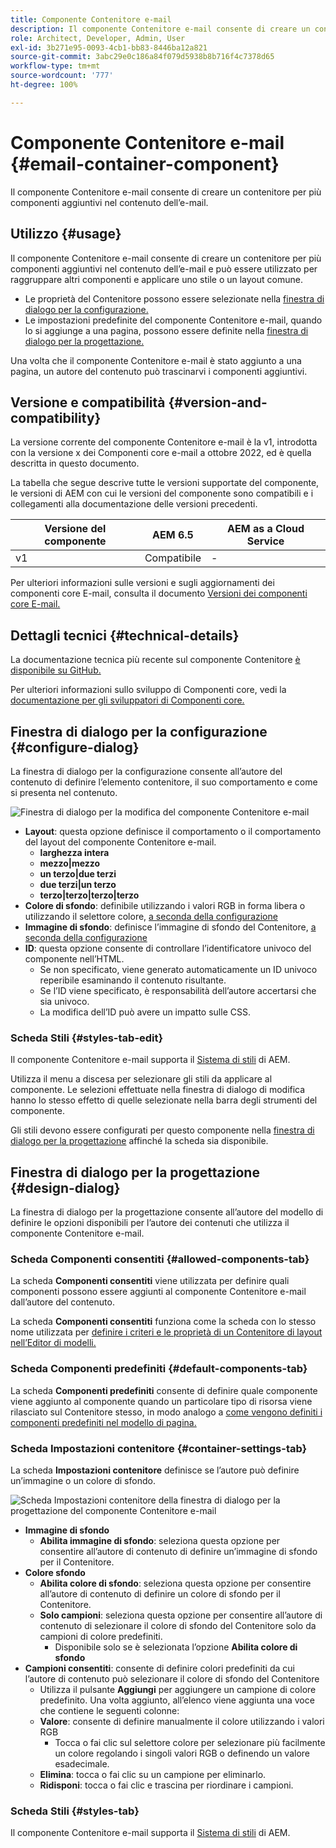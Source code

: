 ```yaml
---
title: Componente Contenitore e-mail
description: Il componente Contenitore e-mail consente di creare un contenitore per più componenti aggiuntivi nel contenuto dell’e-mail.
role: Architect, Developer, Admin, User
exl-id: 3b271e95-0093-4cb1-bb83-8446ba12a821
source-git-commit: 3abc29e0c186a84f079d5938b8b716f4c7378d65
workflow-type: tm+mt
source-wordcount: '777'
ht-degree: 100%

---
```



# Componente Contenitore e-mail {#email-container-component}

Il componente Contenitore e-mail consente di creare un contenitore per più componenti aggiuntivi nel contenuto dell’e-mail.

## Utilizzo {#usage}

Il componente Contenitore e-mail consente di creare un contenitore per più componenti aggiuntivi nel contenuto dell’e-mail e può essere utilizzato per raggruppare altri componenti e applicare uno stile o un layout comune.

* Le proprietà del Contenitore possono essere selezionate nella [finestra di dialogo per la configurazione.](#configure-dialog)
* Le impostazioni predefinite del componente Contenitore e-mail, quando lo si aggiunge a una pagina, possono essere definite nella [finestra di dialogo per la progettazione.](#design-dialog)

Una volta che il componente Contenitore e-mail è stato aggiunto a una pagina, un autore del contenuto può trascinarvi i componenti aggiuntivi.

## Versione e compatibilità {#version-and-compatibility}

La versione corrente del componente Contenitore e-mail è la v1, introdotta con la versione x dei Componenti core e-mail a ottobre 2022, ed è quella descritta in questo documento.

La tabella che segue descrive tutte le versioni supportate del componente, le versioni di AEM con cui le versioni del componente sono compatibili e i collegamenti alla documentazione delle versioni precedenti.

| Versione del componente | AEM 6.5 | AEM as a Cloud Service |
|---|---|---|
| v1 | Compatibile | - |

Per ulteriori informazioni sulle versioni e sugli aggiornamenti dei componenti core E-mail, consulta il documento [Versioni dei componenti core E-mail.](/help/email/versions.md)

## Dettagli tecnici {#technical-details}

La documentazione tecnica più recente sul componente Contenitore [è disponibile su GitHub.](https://adobe.com/go/aem_cmp_tech_email_container_v1)

Per ulteriori informazioni sullo sviluppo di Componenti core, vedi la [documentazione per gli sviluppatori di Componenti core.](/help/developing/overview.md)

## Finestra di dialogo per la configurazione {#configure-dialog}

La finestra di dialogo per la configurazione consente all’autore del contenuto di definire l’elemento contenitore, il suo comportamento e come si presenta nel contenuto.

![Finestra di dialogo per la modifica del componente Contenitore e-mail](/help/email/assets/email-container-configure.png)

* **Layout**: questa opzione definisce il comportamento o il comportamento del layout del componente Contenitore e-mail.
   * **larghezza intera**
   * **mezzo|mezzo**
   * **un terzo|due terzi**
   * **due terzi|un terzo**
   * **terzo|terzo|terzo|terzo**
* **Colore di sfondo**: definibile utilizzando i valori RGB in forma libera o utilizzando il selettore colore, [a seconda della configurazione](#container-settings-tab)
* **Immagine di sfondo**: definisce l’immagine di sfondo del Contenitore, [a seconda della configurazione](#container-settings-tab)
* **ID**: questa opzione consente di controllare l’identificatore univoco del componente nell’HTML.
   * Se non specificato, viene generato automaticamente un ID univoco reperibile esaminando il contenuto risultante.
   * Se l’ID viene specificato, è responsabilità dell’autore accertarsi che sia univoco.
   * La modifica dell’ID può avere un impatto sulle CSS.

### Scheda Stili {#styles-tab-edit}

Il componente Contenitore e-mail supporta il [Sistema di stili](/help/get-started/authoring.md#component-styling) di AEM.

Utilizza il menu a discesa per selezionare gli stili da applicare al componente. Le selezioni effettuate nella finestra di dialogo di modifica hanno lo stesso effetto di quelle selezionate nella barra degli strumenti del componente.

Gli stili devono essere configurati per questo componente nella [finestra di dialogo per la progettazione](#design-dialog) affinché la scheda sia disponibile.

## Finestra di dialogo per la progettazione {#design-dialog}

La finestra di dialogo per la progettazione consente all’autore del modello di definire le opzioni disponibili per l’autore dei contenuti che utilizza il componente Contenitore e-mail.

### Scheda Componenti consentiti {#allowed-components-tab}

La scheda **Componenti consentiti** viene utilizzata per definire quali componenti possono essere aggiunti al componente Contenitore e-mail dall’autore del contenuto.

La scheda **Componenti consentiti** funziona come la scheda con lo stesso nome utilizzata per [definire i criteri e le proprietà di un Contenitore di layout nell’Editor di modelli.](https://experienceleague.adobe.com/docs/experience-manager-cloud-service/sites/authoring/features/templates.html?lang=it)

### Scheda Componenti predefiniti {#default-components-tab}

La scheda **Componenti predefiniti** consente di definire quale componente viene aggiunto al componente quando un particolare tipo di risorsa viene rilasciato sul Contenitore stesso, in modo analogo a [come vengono definiti i componenti predefiniti nel modello di pagina.](https://experienceleague.adobe.com/docs/experience-manager-cloud-service/sites/authoring/features/templates.html?lang=it)

### Scheda Impostazioni contenitore {#container-settings-tab}

La scheda **Impostazioni contenitore** definisce se l’autore può definire un’immagine o un colore di sfondo.

![Scheda Impostazioni contenitore della finestra di dialogo per la progettazione del componente Contenitore e-mail](/help/email/assets/email-container-design-container-settings.png)

* **Immagine di sfondo**
   * **Abilita immagine di sfondo**: seleziona questa opzione per consentire all’autore di contenuto di definire un’immagine di sfondo per il Contenitore.
* **Colore sfondo**
   * **Abilita colore di sfondo**: seleziona questa opzione per consentire all’autore di contenuto di definire un colore di sfondo per il Contenitore.
   * **Solo campioni**: seleziona questa opzione per consentire all’autore di contenuto di selezionare il colore di sfondo del Contenitore solo da campioni di colore predefiniti.
      * Disponibile solo se è selezionata l’opzione **Abilita colore di sfondo**
* **Campioni consentiti**: consente di definire colori predefiniti da cui l’autore di contenuto può selezionare il colore di sfondo del Contenitore
   * Utilizza il pulsante **Aggiungi** per aggiungere un campione di colore predefinito. Una volta aggiunto, all’elenco viene aggiunta una voce che contiene le seguenti colonne:
   * **Valore**: consente di definire manualmente il colore utilizzando i valori RGB
      * Tocca o fai clic sul selettore colore per selezionare più facilmente un colore regolando i singoli valori RGB o definendo un valore esadecimale.
   * **Elimina**: tocca o fai clic su un campione per eliminarlo.
   * **Ridisponi**: tocca o fai clic e trascina per riordinare i campioni.

### Scheda Stili {#styles-tab}

Il componente Contenitore e-mail supporta il [Sistema di stili](/help/get-started/authoring.md#component-styling) di AEM.

